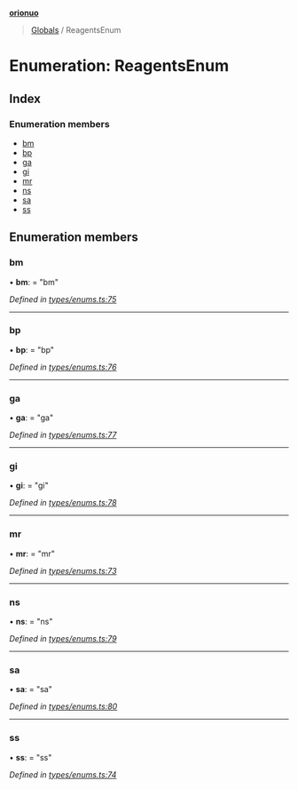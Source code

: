 **[orionuo](../README.md)**

> [Globals](../globals.md) / ReagentsEnum

# Enumeration: ReagentsEnum

## Index

### Enumeration members

* [bm](reagentsenum.md#bm)
* [bp](reagentsenum.md#bp)
* [ga](reagentsenum.md#ga)
* [gi](reagentsenum.md#gi)
* [mr](reagentsenum.md#mr)
* [ns](reagentsenum.md#ns)
* [sa](reagentsenum.md#sa)
* [ss](reagentsenum.md#ss)

## Enumeration members

### bm

•  **bm**:  = "bm"

*Defined in [types/enums.ts:75](https://github.com/msviha/orionuo/blob/9bdc691/src/types/enums.ts#L75)*

___

### bp

•  **bp**:  = "bp"

*Defined in [types/enums.ts:76](https://github.com/msviha/orionuo/blob/9bdc691/src/types/enums.ts#L76)*

___

### ga

•  **ga**:  = "ga"

*Defined in [types/enums.ts:77](https://github.com/msviha/orionuo/blob/9bdc691/src/types/enums.ts#L77)*

___

### gi

•  **gi**:  = "gi"

*Defined in [types/enums.ts:78](https://github.com/msviha/orionuo/blob/9bdc691/src/types/enums.ts#L78)*

___

### mr

•  **mr**:  = "mr"

*Defined in [types/enums.ts:73](https://github.com/msviha/orionuo/blob/9bdc691/src/types/enums.ts#L73)*

___

### ns

•  **ns**:  = "ns"

*Defined in [types/enums.ts:79](https://github.com/msviha/orionuo/blob/9bdc691/src/types/enums.ts#L79)*

___

### sa

•  **sa**:  = "sa"

*Defined in [types/enums.ts:80](https://github.com/msviha/orionuo/blob/9bdc691/src/types/enums.ts#L80)*

___

### ss

•  **ss**:  = "ss"

*Defined in [types/enums.ts:74](https://github.com/msviha/orionuo/blob/9bdc691/src/types/enums.ts#L74)*
